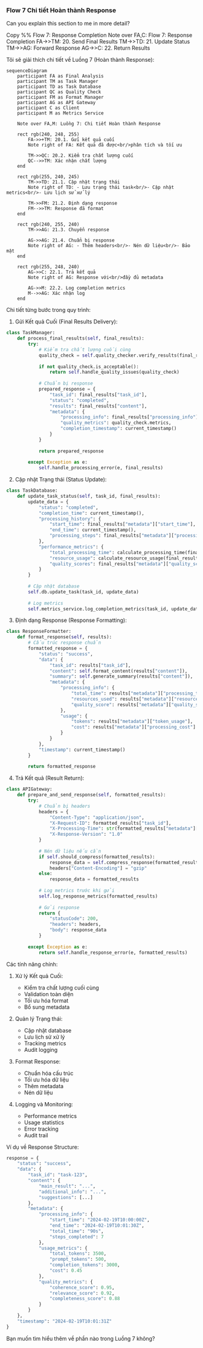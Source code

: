 ### Flow 7 Chi tiết Hoàn thành Response

Can you explain this section to me in more detail?

Copy
 %% Flow 7: Response Completion
    Note over FA,C: Flow 7: Response Completion
    FA->>TM: 20. Send Final Results
    TM->>TD: 21. Update Status
    TM->>AG: Forward Response
    AG->>C: 22. Return Results

Tôi sẽ giải thích chi tiết về Luồng 7 (Hoàn thành Response):

```mermaid
sequenceDiagram
    participant FA as Final Analysis
    participant TM as Task Manager
    participant TD as Task Database
    participant QC as Quality Check
    participant FM as Format Manager
    participant AG as API Gateway
    participant C as Client
    participant M as Metrics Service

    Note over FA,M: Luồng 7: Chi tiết Hoàn thành Response

    rect rgb(240, 248, 255)
        FA->>+TM: 20.1. Gửi kết quả cuối
        Note right of FA: Kết quả đã được<br/>phân tích và tối ưu
        
        TM->>QC: 20.2. Kiểm tra chất lượng cuối
        QC-->>TM: Xác nhận chất lượng
    end

    rect rgb(255, 240, 245)
        TM->>TD: 21.1. Cập nhật trạng thái
        Note right of TD: - Lưu trạng thái task<br/>- Cập nhật metrics<br/>- Lưu lịch sử xử lý
        
        TM->>FM: 21.2. Định dạng response
        FM-->>TM: Response đã format
    end

    rect rgb(240, 255, 240)
        TM->>AG: 21.3. Chuyển response
        
        AG->>AG: 21.4. Chuẩn bị response
        Note right of AG: - Thêm headers<br/>- Nén dữ liệu<br/>- Bảo mật
    end

    rect rgb(255, 248, 240)
        AG->>C: 22.1. Trả kết quả
        Note right of AG: Response với<br/>đầy đủ metadata
        
        AG->>M: 22.2. Log completion metrics
        M-->>AG: Xác nhận log
    end
```



Chi tiết từng bước trong quy trình:

1. Gửi Kết quả Cuối (Final Results Delivery):
```python
class TaskManager:
    def process_final_results(self, final_results):
        try:
            # Kiểm tra chất lượng cuối cùng
            quality_check = self.quality_checker.verify_results(final_results)
            
            if not quality_check.is_acceptable():
                return self.handle_quality_issues(quality_check)
            
            # Chuẩn bị response
            prepared_response = {
                "task_id": final_results["task_id"],
                "status": "completed",
                "results": final_results["content"],
                "metadata": {
                    "processing_info": final_results["processing_info"],
                    "quality_metrics": quality_check.metrics,
                    "completion_timestamp": current_timestamp()
                }
            }
            
            return prepared_response
            
        except Exception as e:
            self.handle_processing_error(e, final_results)
```

2. Cập nhật Trạng thái (Status Update):
```python
class TaskDatabase:
    def update_task_status(self, task_id, final_results):
        update_data = {
            "status": "completed",
            "completion_time": current_timestamp(),
            "processing_history": {
                "start_time": final_results["metadata"]["start_time"],
                "end_time": current_timestamp(),
                "processing_steps": final_results["metadata"]["processing_steps"]
            },
            "performance_metrics": {
                "total_processing_time": calculate_processing_time(final_results),
                "resource_usage": calculate_resource_usage(final_results),
                "quality_scores": final_results["metadata"]["quality_scores"]
            }
        }
        
        # Cập nhật database
        self.db.update_task(task_id, update_data)
        
        # Log metrics
        self.metrics_service.log_completion_metrics(task_id, update_data)
```

3. Định dạng Response (Response Formatting):
```python
class ResponseFormatter:
    def format_response(self, results):
        # Cấu trúc response chuẩn
        formatted_response = {
            "status": "success",
            "data": {
                "task_id": results["task_id"],
                "content": self.format_content(results["content"]),
                "summary": self.generate_summary(results["content"]),
                "metadata": {
                    "processing_info": {
                        "total_time": results["metadata"]["processing_time"],
                        "resources_used": results["metadata"]["resources"],
                        "quality_score": results["metadata"]["quality_score"]
                    },
                    "usage": {
                        "tokens": results["metadata"]["token_usage"],
                        "cost": results["metadata"]["processing_cost"]
                    }
                }
            },
            "timestamp": current_timestamp()
        }
        
        return formatted_response
```

4. Trả Kết quả (Result Return):
```python
class APIGateway:
    def prepare_and_send_response(self, formatted_results):
        try:
            # Chuẩn bị headers
            headers = {
                "Content-Type": "application/json",
                "X-Request-ID": formatted_results["task_id"],
                "X-Processing-Time": str(formatted_results["metadata"]["processing_info"]["total_time"]),
                "X-Response-Version": "1.0"
            }
            
            # Nén dữ liệu nếu cần
            if self.should_compress(formatted_results):
                response_data = self.compress_response(formatted_results)
                headers["Content-Encoding"] = "gzip"
            else:
                response_data = formatted_results
            
            # Log metrics trước khi gửi
            self.log_response_metrics(formatted_results)
            
            # Gửi response
            return {
                "statusCode": 200,
                "headers": headers,
                "body": response_data
            }
            
        except Exception as e:
            return self.handle_response_error(e, formatted_results)
```

Các tính năng chính:

1. Xử lý Kết quả Cuối:
   - Kiểm tra chất lượng cuối cùng
   - Validation toàn diện
   - Tối ưu hóa format
   - Bổ sung metadata

2. Quản lý Trạng thái:
   - Cập nhật database
   - Lưu lịch sử xử lý
   - Tracking metrics
   - Audit logging

3. Format Response:
   - Chuẩn hóa cấu trúc
   - Tối ưu hóa dữ liệu
   - Thêm metadata
   - Nén dữ liệu

4. Logging và Monitoring:
   - Performance metrics
   - Usage statistics
   - Error tracking
   - Audit trail

Ví dụ về Response Structure:
```python
response = {
    "status": "success",
    "data": {
        "task_id": "task-123",
        "content": {
            "main_result": "...",
            "additional_info": "...",
            "suggestions": [...]
        },
        "metadata": {
            "processing_info": {
                "start_time": "2024-02-19T10:00:00Z",
                "end_time": "2024-02-19T10:01:30Z",
                "total_time": "90s",
                "steps_completed": 7
            },
            "usage_metrics": {
                "total_tokens": 3500,
                "prompt_tokens": 500,
                "completion_tokens": 3000,
                "cost": 0.45
            },
            "quality_metrics": {
                "coherence_score": 0.95,
                "relevance_score": 0.92,
                "completeness_score": 0.88
            }
        }
    },
    "timestamp": "2024-02-19T10:01:31Z"
}
```

Bạn muốn tìm hiểu thêm về phần nào trong Luồng 7 không?